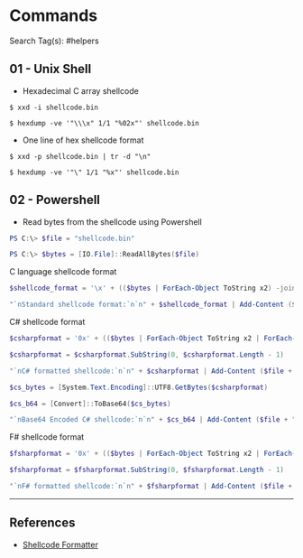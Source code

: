 # Commands

Search Tag(s): #helpers

## 01 - Unix Shell

- Hexadecimal C array shellcode

```
$ xxd -i shellcode.bin

$ hexdump -ve '"\\\x" 1/1 "%02x"' shellcode.bin
```

- One line of hex shellcode format

```
$ xxd -p shellcode.bin | tr -d "\n"

$ hexdump -ve '"\" 1/1 "%x"' shellcode.bin
```

## 02 - Powershell

- Read bytes from the shellcode using Powershell

```powershell
PS C:\> $file = "shellcode.bin"

PS C:\> $bytes = [IO.File]::ReadAllBytes($file)
```

C language shellcode format

```powershell
$shellcode_format = '\x' + (($bytes | ForEach-Object ToString x2) -join '\x')

"`nStandard shellcode format:`n`n" + $shellcode_format | Add-Content ($file + ".b64")`
```

C# shellcode format

```powershell
$csharpformat = '0x' + (($bytes | ForEach-Object ToString x2 | ForEach-Object { $_ + ',' }) -join '0x')

$csharpformat = $csharpformat.SubString(0, $csharpformat.Length - 1)

"`nC# formatted shellcode:`n`n" + $csharpformat | Add-Content ($file + ".txt")

$cs_bytes = [System.Text.Encoding]::UTF8.GetBytes($csharpformat)

$cs_b64 = [Convert]::ToBase64($cs_bytes)

"`nBase64 Encoded C# shellcode:`n`n" + $cs_b64 | Add-Content ($file + ".b64")
```

F# shellcode format

```powershell
$fsharpformat = '0x' + (($bytes | ForEach-Object ToString x2 | ForEach-Object { $_ + 'uy;' }) -join '0x')

$fsharpformat = $fsharpformat.SubString(0, $fsharpformat.Length - 1)

"`nF# formatted shellcode:`n`n" + $fsharpformat | Add-Content ($file + ".txt")
```

---
## References

- [Shellcode Formatter](https://www.redteam.cafe/red-team/shellcode-injection/shellcode-formatter)